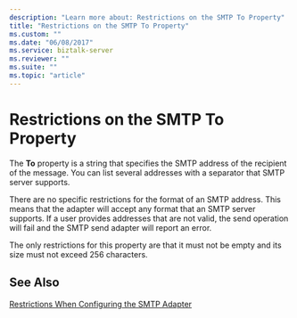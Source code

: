 ```yaml
---
description: "Learn more about: Restrictions on the SMTP To Property"
title: "Restrictions on the SMTP To Property"
ms.custom: ""
ms.date: "06/08/2017"
ms.service: biztalk-server
ms.reviewer: ""
ms.suite: ""
ms.topic: "article"
---
```

# Restrictions on the SMTP To Property
The **To** property is a string that specifies the SMTP address of the recipient of the message. You can list several addresses with a separator that SMTP server supports.  
  
 There are no specific restrictions for the format of an SMTP address. This means that the adapter will accept any format that an SMTP server supports. If a user provides addresses that are not valid, the send operation will fail and the SMTP send adapter will report an error.  
  
 The only restrictions for this property are that it must not be empty and its size must not exceed 256 characters.  
  
## See Also  
 [Restrictions When Configuring the SMTP Adapter](../core/restrictions-when-configuring-the-smtp-adapter.md)
